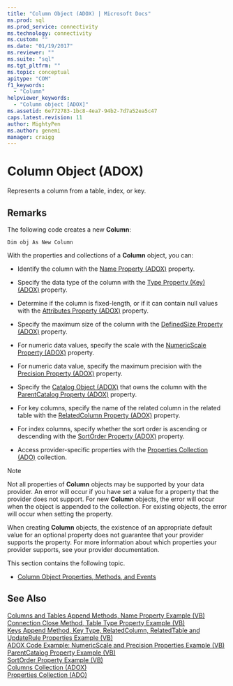 ```yaml
---
title: "Column Object (ADOX) | Microsoft Docs"
ms.prod: sql
ms.prod_service: connectivity
ms.technology: connectivity
ms.custom: ""
ms.date: "01/19/2017"
ms.reviewer: ""
ms.suite: "sql"
ms.tgt_pltfrm: ""
ms.topic: conceptual
apitype: "COM"
f1_keywords: 
  - "Column"
helpviewer_keywords: 
  - "Column object [ADOX]"
ms.assetid: 6e772783-1bc8-4ea7-94b2-7d7a52ea5c47
caps.latest.revision: 11
author: MightyPen
ms.author: genemi
manager: craigg
---
```

# Column Object (ADOX)
Represents a column from a table, index, or key.  
  
## Remarks  
 The following code creates a new **Column**:  
  
 `Dim obj As New Column`  
  
 With the properties and collections of a **Column** object, you can:  
  
-   Identify the column with the [Name Property (ADOX)](../../../ado/reference/adox-api/name-property-adox.md) property.  
  
-   Specify the data type of the column with the [Type Property (Key) (ADOX)](../../../ado/reference/adox-api/type-property-key-adox.md) property.  
  
-   Determine if the column is fixed-length, or if it can contain null values with the [Attributes Property (ADOX)](../../../ado/reference/adox-api/attributes-property-adox.md) property.  
  
-   Specify the maximum size of the column with the [DefinedSize Property (ADOX)](../../../ado/reference/adox-api/definedsize-property-adox.md) property.  
  
-   For numeric data values, specify the scale with the [NumericScale Property (ADOX)](../../../ado/reference/adox-api/numericscale-property-adox.md) property.  
  
-   For numeric data value, specify the maximum precision with the [Precision Property (ADOX)](../../../ado/reference/adox-api/precision-property-adox.md) property.  
  
-   Specify the [Catalog Object (ADOX)](../../../ado/reference/adox-api/catalog-object-adox.md) that owns the column with the [ParentCatalog Property (ADOX)](../../../ado/reference/adox-api/parentcatalog-property-adox.md) property.  
  
-   For key columns, specify the name of the related column in the related table with the [RelatedColumn Property (ADOX)](../../../ado/reference/adox-api/relatedcolumn-property-adox.md) property.  
  
-   For index columns, specify whether the sort order is ascending or descending with the [SortOrder Property (ADOX)](../../../ado/reference/adox-api/sortorder-property-adox.md) property.  
  
-   Access provider-specific properties with the [Properties Collection (ADO)](../../../ado/reference/ado-api/properties-collection-ado.md) collection.  
  
> [!NOTE]
>  Not all properties of **Column** objects may be supported by your data provider. An error will occur if you have set a value for a property that the provider does not support. For new **Column** objects, the error will occur when the object is appended to the collection. For existing objects, the error will occur when setting the property.  
>   
>  When creating **Column** objects, the existence of an appropriate default value for an optional property does not guarantee that your provider supports the property. For more information about which properties your provider supports, see your provider documentation.  
  
 This section contains the following topic.  
  
-   [Column Object Properties, Methods, and Events](../../../ado/reference/adox-api/column-object-properties-methods-and-events.md)  
  
## See Also  
 [Columns and Tables Append Methods, Name Property Example (VB)](../../../ado/reference/adox-api/columns-and-tables-append-methods-name-property-example-vb.md)   
 [Connection Close Method, Table Type Property Example (VB)](../../../ado/reference/adox-api/connection-close-method-table-type-property-example-vb.md)   
 [Keys Append Method, Key Type, RelatedColumn, RelatedTable and UpdateRule Properties Example (VB)](../../../ado/reference/adox-api/keys-append-method-key-type-relatedcolumn-relatedtable-example-vb.md)   
 [ADOX Code Example: NumericScale and Precision Properties Example (VB)](../../../ado/reference/adox-api/adox-code-example-numericscale-and-precision-properties-example-vb.md)   
 [ParentCatalog Property Example (VB)](../../../ado/reference/adox-api/parentcatalog-property-example-vb.md)   
 [SortOrder Property Example (VB)](../../../ado/reference/adox-api/sortorder-property-example-vb.md)   
 [Columns Collection (ADOX)](../../../ado/reference/adox-api/columns-collection-adox.md)   
 [Properties Collection (ADO)](../../../ado/reference/ado-api/properties-collection-ado.md)
